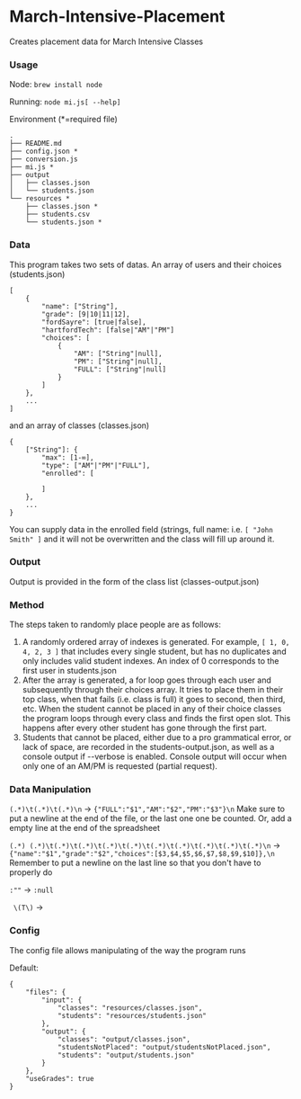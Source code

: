 March-Intensive-Placement
=========================

Creates placement data for March Intensive Classes

### Usage
Node: `brew install node`

Running: `node mi.js[ --help]`

Environment (*=required file)
```
.
├── README.md
├── config.json *
├── conversion.js
├── mi.js *
├── output
│   ├── classes.json
│   └── students.json
└── resources *
    ├── classes.json *
    ├── students.csv
    └── students.json *
```

### Data
This program takes two sets of datas. An array of users and their choices (students.json)

```
[
	{
		"name": ["String"],
		"grade": [9|10|11|12],
		"fordSayre": [true|false],
		"hartfordTech": [false|"AM"|"PM"]
		"choices": [
			{
				"AM": ["String"|null],
				"PM": ["String"|null],
				"FULL": ["String"|null]
			}
		]
	},
	...
]
```
and an array of classes (classes.json)
```
{
	["String"]: {
		"max": [1-∞],
		"type": ["AM"|"PM"|"FULL"],
		"enrolled": [

		]
	},
	...
}
```
You can supply data in the enrolled field (strings, full name: i.e. `[ "John Smith" ]` and it will not be overwritten and the class will fill up around it.

### Output
Output is provided in the form of the class list (classes-output.json)

### Method
The steps taken to randomly place people are as follows:

1. A randomly ordered array of indexes is generated. For example, `[ 1, 0, 4, 2, 3 ]` that includes every single student, but has no duplicates and only includes valid student indexes. An index of 0 corresponds to the first user in students.json
2. After the array is generated, a for loop goes through each user and subsequently through their choices array. It tries to place them in their top class, when that fails (i.e. class is full) it goes to second, then third, etc. When the student cannot be placed in any of their choice classes the program loops through every class and finds the first open slot. This happens after every other student has gone through the first part.
3. Students that cannot be placed, either due to a pro grammatical error, or lack of space, are recorded in the students-output.json, as well as a console output if --verbose is enabled. Console output will occur when only one of an AM/PM is requested (partial request).

### Data Manipulation

`(.*)\t(.*)\t(.*)\n` -> `{"FULL":"$1","AM":"$2","PM":"$3"}\n`
Make sure to put a newline at the end of the file, or the last one one be counted. Or, add a empty line at the end of the spreadsheet

`(.*) (.*)\t(.*)\t(.*)\t(.*)\t(.*)\t(.*)\t(.*)\t(.*)\t(.*)\t(.*)\n` -> `{"name":"$1","grade":"$2","choices":[$3,$4,$5,$6,$7,$8,$9,$10]},\n`
Remember to put a newline on the last line so that you don't have to properly do

`:""` -> `:null`

` \(T\)` -> ` `

### Config

The config file allows manipulating of the way the program runs

Default:
```
{
    "files": {
        "input": {
            "classes": "resources/classes.json",
            "students": "resources/students.json"
        },
        "output": {
            "classes": "output/classes.json",
            "studentsNotPlaced": "output/studentsNotPlaced.json",
            "students": "output/students.json"
        }
    },
    "useGrades": true
}
```